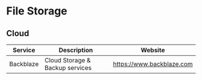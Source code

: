 # File Storage

## Cloud

| Service   | Description                     | Website                   |
| --------- | ------------------------------- |-------------------------- |
| Backblaze | Cloud Storage & Backup services | https://www.backblaze.com |